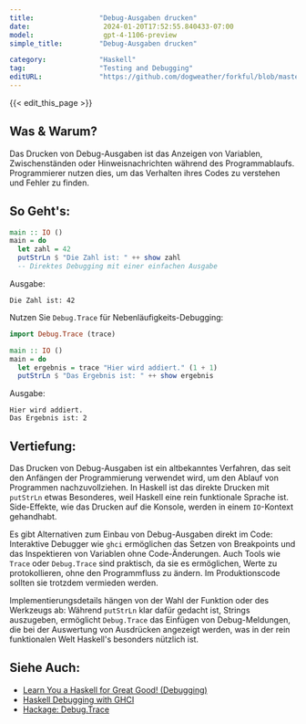 ```yaml
---
title:                "Debug-Ausgaben drucken"
date:                  2024-01-20T17:52:55.840433-07:00
model:                 gpt-4-1106-preview
simple_title:         "Debug-Ausgaben drucken"

category:             "Haskell"
tag:                  "Testing and Debugging"
editURL:              "https://github.com/dogweather/forkful/blob/master/content/de/haskell/printing-debug-output.md"
---
```


{{< edit_this_page >}}

## Was & Warum?
Das Drucken von Debug-Ausgaben ist das Anzeigen von Variablen, Zwischenständen oder Hinweisnachrichten während des Programmablaufs. Programmierer nutzen dies, um das Verhalten ihres Codes zu verstehen und Fehler zu finden.

## So Geht's:
```haskell
main :: IO ()
main = do
  let zahl = 42
  putStrLn $ "Die Zahl ist: " ++ show zahl
  -- Direktes Debugging mit einer einfachen Ausgabe
```
Ausgabe:
```
Die Zahl ist: 42
```
Nutzen Sie `Debug.Trace` für Nebenläufigkeits-Debugging:
```haskell
import Debug.Trace (trace)

main :: IO ()
main = do
  let ergebnis = trace "Hier wird addiert." (1 + 1)
  putStrLn $ "Das Ergebnis ist: " ++ show ergebnis
```
Ausgabe:
```
Hier wird addiert.
Das Ergebnis ist: 2
```

## Vertiefung:
Das Drucken von Debug-Ausgaben ist ein altbekanntes Verfahren, das seit den Anfängen der Programmierung verwendet wird, um den Ablauf von Programmen nachzuvollziehen. In Haskell ist das direkte Drucken mit `putStrLn` etwas Besonderes, weil Haskell eine rein funktionale Sprache ist. Side-Effekte, wie das Drucken auf die Konsole, werden in einem `IO`-Kontext gehandhabt.

Es gibt Alternativen zum Einbau von Debug-Ausgaben direkt im Code: Interaktive Debugger wie `ghci` ermöglichen das Setzen von Breakpoints und das Inspektieren von Variablen ohne Code-Änderungen. Auch Tools wie `Trace` oder `Debug.Trace` sind praktisch, da sie es ermöglichen, Werte zu protokollieren, ohne den Programmfluss zu ändern. Im Produktionscode sollten sie trotzdem vermieden werden.

Implementierungsdetails hängen von der Wahl der Funktion oder des Werkzeugs ab: Während `putStrLn` klar dafür gedacht ist, Strings auszugeben, ermöglicht `Debug.Trace` das Einfügen von Debug-Meldungen, die bei der Auswertung von Ausdrücken angezeigt werden, was in der rein funktionalen Welt Haskell's besonders nützlich ist.

## Siehe Auch:
- [Learn You a Haskell for Great Good! (Debugging)](http://learnyouahaskell.com/)
- [Haskell Debugging with GHCI](https://downloads.haskell.org/ghc/latest/docs/html/users_guide/ghci.html)
- [Hackage: Debug.Trace](https://hackage.haskell.org/package/base-4.16.1.0/docs/Debug-Trace.html)
